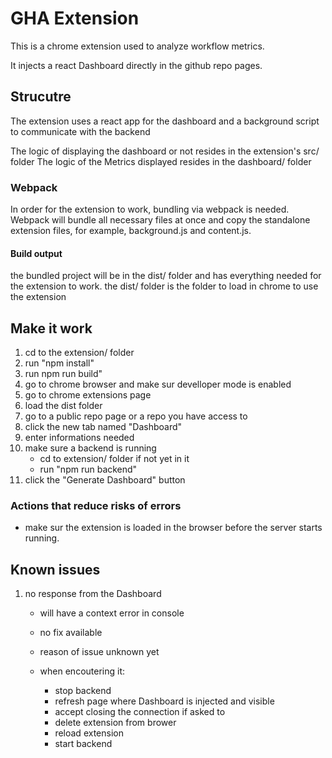 # GHA Extension

This is a chrome extension used to analyze workflow metrics.

It injects a react Dashboard directly in the github repo pages.

## Strucutre
The extension uses a react app for the dashboard and a background script to communicate with the backend

The logic of displaying the dashboard or not resides in the extension's src/ folder
The logic of the Metrics displayed resides in the dashboard/ folder

### Webpack
In order for the extension to work, bundling via webpack is needed.
Webpack will bundle all necessary files at once and copy the standalone extension files, for example, background.js and content.js.

#### Build output
the bundled project will be in the dist/ folder and has everything needed for the extension to work.
the dist/ folder is the folder to load in chrome to use the extension

## Make it work

1. cd to the extension/ folder
2. run "npm install"
3. run npm run build"
4. go to chrome browser and make sur develloper mode is enabled
5. go to chrome extensions page
6. load the dist folder
7. go to a public repo page or a repo you have access to
8. click the new tab named "Dashboard"
9. enter informations needed
10. make sure a backend is running
    - cd to extension/ folder if not yet in it
    - run "npm run backend"
11. click the "Generate Dashboard" button


### Actions that reduce risks of errors

- make sur the extension is loaded in the browser before the server starts running.

## Known issues

1. no response from the Dashboard
    - will have a context error in console
    - no fix available
    - reason of issue unknown yet

    - when encoutering it:
        - stop backend
        - refresh page where Dashboard is injected and visible
        - accept closing the connection if asked to
        - delete extension from brower
        - reload extension
        - start backend 


